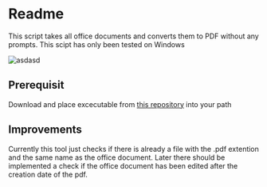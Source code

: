 # Readme
This script takes all office documents and converts them to PDF without any prompts. This scipt has only been tested on Windows

![asdasd](https://i.postimg.cc/ZK98ZFdh/Merknad-2019-11-11-185818.jpg)

## Prerequisit

Download and place excecutable from [this repository](https://github.com/cognidox/OfficeToPDF) into your path

## Improvements
Currently this tool just checks if there is already a file with the .pdf extention and the same name as the office document. Later there should be implemented a check if the office document has been edited after the creation date of the pdf.
